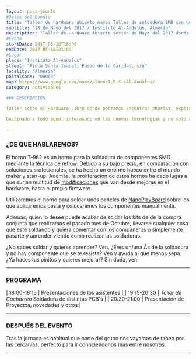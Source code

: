 ```yaml
---
layout: post-jsonld
#Datos del Evento
title: "Taller de hardware abierto mayo: Taller de soldadura SMD con horno de reflow"
subtitle: "18 de Mayo del 2017 / Instituto Al-Andalus, Almería"
description: "Taller de Hardware Abierto sesión de Mayo del 2017 donde realizaremos el soldado de componentes de montaje en superficie mediante el conocido horno de reflow T-962."
#Fecha
startDate: 2017-05-18T18:00
endDate: 2017-05-18T21:00
#Lugar
place: "Instituto Al-Andalus"
street: "Finca Santa Isabel, Paseo de la Caridad, s/n"
locality: "Almería"
postalCode: "04008"
map: https://www.google.com/maps/place/I.E.S.+Al-Ándalus/
category: actividades

### DESCRIPCIÓN

Taller sobre el Hardware Libre dónde podremos encontrar charlas, explicaciones y propuestas de proyectos para realizar de forma conjunta.

Destinado a todo aquel interesado en las nuevas tecnologías y no solo a los"gurús".

---
```


### ¿DE QUÉ HABLAREMOS?

El horno T-962 es un horno para la soldadura de componentes SMD mediante la técnica de reflow. Debido a su bajo precio, en comparación con soluciones profesionales, se ha hecho un enorme hueco entre el mundo maker y start-up. Además, la proliferación de estos hornos ha dado lugas a que surjan multitud de [modificaciones](https://github.com/UnifiedEngineering/T-962-improvements/wiki) que van desde mejoras en el hardware, hasta el propio firmware. 

Utilizaremos el horno para soldar unos paneles de [NanoPlayBoard](http://nanoplayboard.org/)  sobre los que aplicaremos pasta y colocaremos los componentes manualmente.

Además, quien lo desee puede acabar de soldar los kits de de la compra conjunta que realizamos el pasado mes de Octubre, llevarse cualquier cosa que este soldando y quiera comentar con los compañeros o simplemente pasarte y aprender viendo como realizar las soldaduras.

¿No sabes soldar y quieres aprender? Ven.
¿Eres un/una Ás de la soldadura y no hay componente que se te resista? Ven y ayuda al que menos sepa.
¿Ya haces tus pinitos y quieres mejorar? Sin duda, ven.

---

### PROGRAMA


| 18:00-18:15   | Presentaciones de los asistentes  |
| 19:15-20:30   | _Taller de Cacharreo_ Soldadura de distintas PCB's |
| 20:30-21:00 	| Presentación de Proyectos, novedades y otros |

---



### DESPUÉS DEL EVENTO

Tras la jornada es habitual que parte del grupo nos vayamos de tapeo por las cercanías, perfecto para ir conociéndonos más entre nosotros.

---
